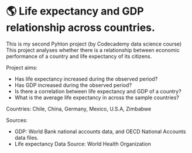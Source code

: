 # 🌎 Life expectancy and GDP relationship across countries.

This is my second Pyhton project (by Codecademy data science course)
This project analyses whether there is a relationship between economic performance of a country and life expectancy of its citizens.

Project aims:
 - Has life expectancy increased during the observed period?
 - Has GDP increased during the observed period?
 - Is there a correlation between life expectancy and GDP of a country?
 - What is the average life expectancy in across the sample countries?

Countries: Chile, China, Germany, Mexico, U.S.A, Zimbabwe

Sources:
 - GDP: World Bank national accounts data, and OECD National Accounts data files. 
 - Life expectancy Data Source: World Health Organization
